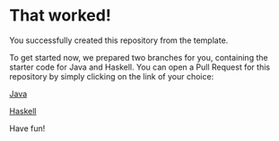 # That worked!

You successfully created this repository from the template.

To get started now, we prepared two branches for you, containing the starter code for Java and Haskell.
You can open a Pull Request for this repository by simply clicking on the link of your choice:

[Java](https://github.com/Goldmensch/ljugi/compare/main...starter/java)

[Haskell](https://github.com/Goldmensch/ljugi/compare/main...starter/haskell)

Have fun!
